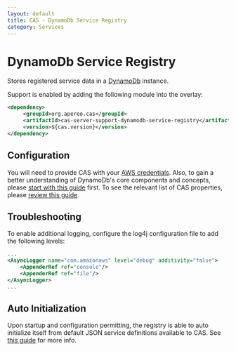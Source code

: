 ```yaml
---
layout: default
title: CAS - DynamoDb Service Registry
category: Services
---
```


# DynamoDb Service Registry

Stores registered service data in a [DynamoDb](https://aws.amazon.com/dynamodb/) instance.

Support is enabled by adding the following module into the overlay:

```xml
<dependency>
     <groupId>org.apereo.cas</groupId>
     <artifactId>cas-server-support-dynamodb-service-registry</artifactId>
     <version>${cas.version}</version>
</dependency>
```

## Configuration

You will need to provide CAS with your [AWS credentials](https://aws.amazon.com/console/). Also, to gain a better understanding
of DynamoDb's core components and concepts, please [start with this guide](http://docs.aws.amazon.com/amazondynamodb/latest/developerguide/Introduction.html) first. To see the relevant list of CAS properties, please [review this guide](../configuration/Configuration-Properties.html#dynamodb-service-registry).

## Troubleshooting

To enable additional logging, configure the log4j configuration file to add the following levels:

```xml
...
<AsyncLogger name="com.amazonaws" level="debug" additivity="false">
    <AppenderRef ref="console"/>
    <AppenderRef ref="file"/>
</AsyncLogger>
...
```


## Auto Initialization

Upon startup and configuration permitting, the registry is able to auto initialize itself from default JSON service definitions available to CAS. See [this guide](AutoInitialization-Service-Management.html) for more info.